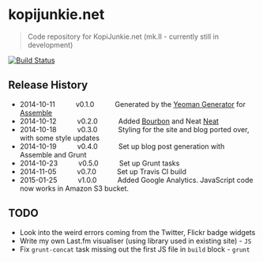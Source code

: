 # kopijunkie.net

> Code repository for KopiJunkie.net (mk.II - currently still in development)

[![Build Status](https://travis-ci.org/kopijunkie/kopijunkie.net.svg?branch=master)](https://travis-ci.org/kopijunkie/kopijunkie.net)

## Release History
 * 2014-10-11   v0.1.0   Generated by the [Yeoman Generator](https://github.com/assemble/generator-assemble) for [Assemble](http://assemble.io)
 * 2014-10-12   v0.2.0   Added [Bourbon](http://bourbon.io) and Neat [Neat](http://neat.bourbon.io)
 * 2014-10-18   v0.3.0   Styling for the site and blog ported over, with some style updates
 * 2014-10-19   v0.4.0   Set up blog post generation with Assemble and Grunt
 * 2014-10-23   v0.5.0   Set up Grunt tasks
 * 2014-11-05   v0.7.0   Set up Travis CI build
 * 2015-01-25   v1.0.0   Added Google Analytics. JavaScript code now works in Amazon S3 bucket.


## TODO
 * Look into the weird errors coming from the Twitter, Flickr badge widgets
 * Write my own Last.fm visualiser (using library used in existing site) - `JS`
 * Fix `grunt-concat` task missing out the first JS file in `build` block - `grunt`
